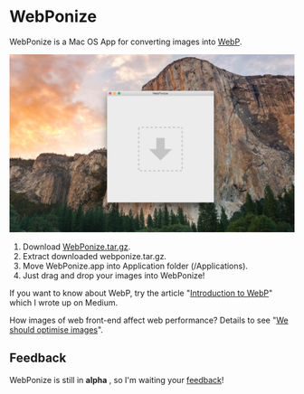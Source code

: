 
# WebPonize

WebPonize is a Mac OS App for converting images into [WebP](https://developers.google.com/speed/webp/).

![](webponize.jpg)

1. Download [WebPonize.tar.gz](http://bit.ly/webponize).
2. Extract downloaded webponize.tar.gz.
3. Move WebPonize.app into Application folder (/Applications).
4. Just drag and drop your images into WebPonize!

If you want to know about WebP, try the article "[Introduction to WebP](http://bit.ly/introduction-to-webp)" which I wrote up on Medium.

How images of web front-end affect web performance? Details to see "[We should optimise images](http://bit.ly/we-should-optimize-images)".

## Feedback

WebPonize is still in **alpha** , so I'm waiting your [feedback](https://github.com/1000ch/webponize/issues/new)!
